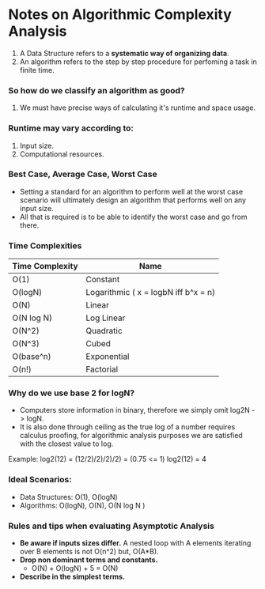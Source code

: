 # Notes on Algorithmic Complexity Analysis
1. A Data Structure refers to a **systematic way of organizing data**.
2. An algorithm refers to the step by step procedure for perfoming a task in finite time.

### So how do we classify an algorithm as good?
1. We must have precise ways of calculating it's runtime and space usage.

### Runtime may vary according to:
1. Input size.
2. Computational resources.

### Best Case, Average Case, Worst Case
* Setting a standard for an algorithm to perform well at the worst case scenario
will ultimately design an algorithm that performs well on any input size.
* All that is required is to be able to identify the worst case and go from there.

### Time Complexities
| Time Complexity | Name |
| --------------- | ---- |
| O(1) | Constant
| O(logN) | Logarithmic ( x = logbN iff b^x = n)
| O(N) | Linear
| O(N log N) | Log Linear
| O(N^2) | Quadratic
| O(N^3) | Cubed
| O(base^n) | Exponential
| O(n!) | Factorial 

### Why do we use base 2 for logN?
* Computers store information in binary, therefore we simply omit log2N -> logN.
* It is also done through ceiling as the true log of a number requires calculus proofing, for algorithmic analysis purposes we are satisfied with the closest value to log.

Example: log2(12) = (12/2)/2)/2)/2) = (0.75 <= 1) log2(12) = 4

### Ideal Scenarios:
* Data Structures: O(1), O(logN)
* Algorithms: O(logN), O(N), O(N log N )

### Rules and tips when evaluating Asymptotic Analysis
* **Be aware if inputs sizes differ.** A nested loop with A elements iterating over B elements is not O(n^2) but, O(A*B).
* **Drop non dominant terms and constants.**
    * O(N) + O(logN) + 5 = O(N)
* **Describe in the simplest terms.**
